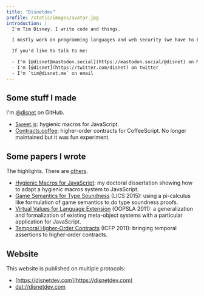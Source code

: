 ```yaml
---
title: "Disnetdev"
profile: /static/images/avatar.jpg
introduction: |
  I'm Tim Disney. I write code and things.

  I mostly work on programming languages and web security (we have to be better at the cyber).

  If you'd like to talk to me:

  - I'm [@disnet@mastodon.social](https://mastodon.social/@disnet) on Mastodon
  - I'm [@disnet](https://twitter.com/disnet) on twitter 
  - I'm `tim@disnet.me` on email
---
```


## Some stuff I made

I'm [@disnet](https://github.com/disnet) on GitHub.

- [Sweet.js](http://sweetjs.org): hygienic macros for JavaScript.
- [Contracts.coffee](http://disnet.github.io/contracts.coffee/): higher-order contracts for CoffeeScript. No longer maintained but it was fun experiment.

## Some papers I wrote

The highlights. There are [others](/papers).

- [Hygienic Macros for JavaScript](/static/papers/thesis.pdf): my doctoral dissertation showing how to adapt a hygienic macros system to JavaScript.
- [Game Semantics for Type Soundness](/papers/game-semantics-for-type-soundness) (LICS 2015): using a pi-calculus like formulation of game semantics to do type soundness proofs.
- [Virtual Values for Language Extension](/papers/virtual-values-for-language-extension) (OOPSLA 2011): a generalization and formalization of existing meta-object systems with a particular application for JavaScript.
- [Temporal Higher-Order Contracts](/papers/temporal-higher-order-contracts) (ICFP 2011): bringing temporal assertions to higher-order contracts.

## Website

This website is published on multiple protocols:

- [https://disnetdev.com](https://disnetdev.com)
- [dat://disnetdev.com](dat://disnetdev.com)
